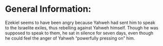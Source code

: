 # General Information:

Ezekiel seems to have been angry because Yahweh had sent him to speak to the Israelite exiles, thus rebelling against Yahweh himself. Though he was supposed to speak to them, he sat in silence for seven days, even though he could feel the anger of Yahweh “powerfully pressing on” him.